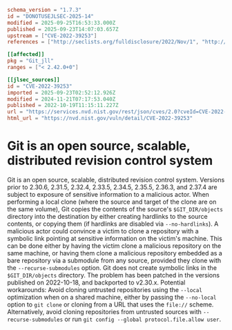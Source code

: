 ```toml
schema_version = "1.7.3"
id = "DONOTUSEJLSEC-2025-14"
modified = 2025-09-25T16:53:33.000Z
published = 2025-09-23T14:07:03.657Z
upstream = ["CVE-2022-39253"]
references = ["http://seclists.org/fulldisclosure/2022/Nov/1", "http://www.openwall.com/lists/oss-security/2023/02/14/5", "http://www.openwall.com/lists/oss-security/2024/05/14/2", "https://github.com/git/git/security/advisories/GHSA-3wp6-j8xr-qw85", "https://lists.debian.org/debian-lts-announce/2022/12/msg00025.html", "https://lists.fedoraproject.org/archives/list/package-announce%40lists.fedoraproject.org/message/C7B6JPKX5CGGLAHXJVQMIZNNEEB72FHD/", "https://lists.fedoraproject.org/archives/list/package-announce%40lists.fedoraproject.org/message/JMQWGMDLX6KTVWW5JZLVPI7ICAK72TN7/", "https://lists.fedoraproject.org/archives/list/package-announce%40lists.fedoraproject.org/message/OHNO2FB55CPX47BAXMBWUBGWHO6N6ZZH/", "https://lists.fedoraproject.org/archives/list/package-announce%40lists.fedoraproject.org/message/UKFHE4KVD7EKS5J3KTDFVBEKU3CLXGVV/", "https://lists.fedoraproject.org/archives/list/package-announce%40lists.fedoraproject.org/message/VFYXCTLOSESYIP72BUYD6ECDIMUM4WMB/", "https://security.gentoo.org/glsa/202312-15", "https://support.apple.com/kb/HT213496", "http://seclists.org/fulldisclosure/2022/Nov/1", "http://www.openwall.com/lists/oss-security/2023/02/14/5", "http://www.openwall.com/lists/oss-security/2024/05/14/2", "https://github.com/git/git/security/advisories/GHSA-3wp6-j8xr-qw85", "https://lists.debian.org/debian-lts-announce/2022/12/msg00025.html", "https://lists.fedoraproject.org/archives/list/package-announce%40lists.fedoraproject.org/message/C7B6JPKX5CGGLAHXJVQMIZNNEEB72FHD/", "https://lists.fedoraproject.org/archives/list/package-announce%40lists.fedoraproject.org/message/JMQWGMDLX6KTVWW5JZLVPI7ICAK72TN7/", "https://lists.fedoraproject.org/archives/list/package-announce%40lists.fedoraproject.org/message/OHNO2FB55CPX47BAXMBWUBGWHO6N6ZZH/", "https://lists.fedoraproject.org/archives/list/package-announce%40lists.fedoraproject.org/message/UKFHE4KVD7EKS5J3KTDFVBEKU3CLXGVV/", "https://lists.fedoraproject.org/archives/list/package-announce%40lists.fedoraproject.org/message/VFYXCTLOSESYIP72BUYD6ECDIMUM4WMB/", "https://security.gentoo.org/glsa/202312-15", "https://support.apple.com/kb/HT213496"]

[[affected]]
pkg = "Git_jll"
ranges = ["< 2.42.0+0"]

[[jlsec_sources]]
id = "CVE-2022-39253"
imported = 2025-09-23T02:52:12.926Z
modified = 2024-11-21T07:17:53.040Z
published = 2022-10-19T11:15:11.227Z
url = "https://services.nvd.nist.gov/rest/json/cves/2.0?cveId=CVE-2022-39253"
html_url = "https://nvd.nist.gov/vuln/detail/CVE-2022-39253"
```

# Git is an open source, scalable, distributed revision control system

Git is an open source, scalable, distributed revision control system. Versions prior to 2.30.6, 2.31.5, 2.32.4, 2.33.5, 2.34.5, 2.35.5, 2.36.3, and 2.37.4 are subject to exposure of sensitive information to a malicious actor. When performing a local clone (where the source and target of the clone are on the same volume), Git copies the contents of the source's `$GIT_DIR/objects` directory into the destination by either creating hardlinks to the source contents, or copying them (if hardlinks are disabled via `--no-hardlinks`). A malicious actor could convince a victim to clone a repository with a symbolic link pointing at sensitive information on the victim's machine. This can be done either by having the victim clone a malicious repository on the same machine, or having them clone a malicious repository embedded as a bare repository via a submodule from any source, provided they clone with the `--recurse-submodules` option. Git does not create symbolic links in the `$GIT_DIR/objects` directory. The problem has been patched in the versions published on 2022-10-18, and backported to v2.30.x. Potential workarounds: Avoid cloning untrusted repositories using the `--local` optimization when on a shared machine, either by passing the `--no-local` option to `git clone` or cloning from a URL that uses the `file://` scheme. Alternatively, avoid cloning repositories from untrusted sources with `--recurse-submodules` or run `git config --global protocol.file.allow user`.

